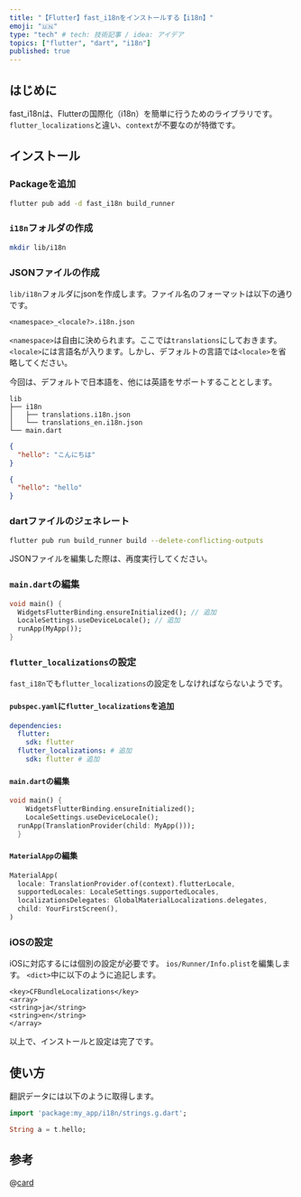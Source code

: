 ```yaml
---
title: "【Flutter】fast_i18nをインストールする【i18n】"
emoji: "🇺🇳"
type: "tech" # tech: 技術記事 / idea: アイデア
topics: ["flutter", "dart", "i18n"]
published: true
---
```


## はじめに

fast_i18nは、Flutterの国際化（i18n）を簡単に行うためのライブラリです。`flutter_localizations`と違い、`context`が不要なのが特徴です。

## インストール

### Packageを追加

```bash
flutter pub add -d fast_i18n build_runner
```

### `i18n`フォルダの作成

```bash
mkdir lib/i18n
```

### JSONファイルの作成

`lib/i18n`フォルダにjsonを作成します。ファイル名のフォーマットは以下の通りです。

```plane
<namespace>_<locale?>.i18n.json
```

`<namespace>`は自由に決められます。ここでは`translations`にしておきます。
`<locale>`には言語名が入ります。しかし、デフォルトの言語では`<locale>`を省略してください。

今回は、デフォルトで日本語を、他には英語をサポートすることとします。

```plane
lib
├── i18n
│   ├── translations.i18n.json
│   └── translations_en.i18n.json
└── main.dart
```

```json:translations.i18n.json
{
  "hello": "こんにちは"
}
```

```json:translations_en.i18n.json
{
  "hello": "hello"
}
```

### dartファイルのジェネレート

```bash
flutter pub run build_runner build --delete-conflicting-outputs
```

JSONファイルを編集した際は、再度実行してください。

### `main.dart`の編集

```dart:main.dart
void main() {
  WidgetsFlutterBinding.ensureInitialized(); // 追加
  LocaleSettings.useDeviceLocale(); // 追加
  runApp(MyApp());
}    
```

### `flutter_localizations`の設定

`fast_i18n`でも`flutter_localizations`の設定をしなければならないようです。

#### `pubspec.yaml`に`flutter_localizations`を追加

```yaml:pubspec.yaml
dependencies:
  flutter:
    sdk: flutter
  flutter_localizations: # 追加
    sdk: flutter # 追加
```

#### `main.dart`の編集

```dart:main.dart
void main() {
    WidgetsFlutterBinding.ensureInitialized();
    LocaleSettings.useDeviceLocale();
  runApp(TranslationProvider(child: MyApp()));
  }
```

#### `MaterialApp`の編集

```dart:main.dart
MaterialApp(
  locale: TranslationProvider.of(context).flutterLocale,
  supportedLocales: LocaleSettings.supportedLocales,
  localizationsDelegates: GlobalMaterialLocalizations.delegates,
  child: YourFirstScreen(),
)
```

### iOSの設定

iOSに対応するには個別の設定が必要です。
`ios/Runner/Info.plist`を編集します。
`<dict>`中に以下のように追記します。

```xml:ios/Runner/Info.plist
<key>CFBundleLocalizations</key>
<array>
<string>ja</string>
<string>en</string>
</array>
```

以上で、インストールと設定は完了です。

## 使い方

翻訳データには以下のように取得します。

```dart
import 'package:my_app/i18n/strings.g.dart';

String a = t.hello;
```

## 参考

@[card](https://pub.dev/documentation/fast_i18n/latest/)
